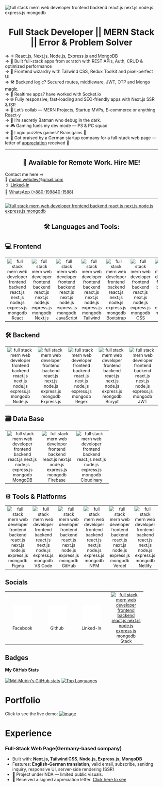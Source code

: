 <img src="https://readme-typing-svg.demolab.com?font=Merienda&weight=500&size=30&letterSpacing=2px&duration=2500&pause=1000&color=00FF96FF&center=true&vCenter=true&width=1000&lines=Hi!+Welcome+to+%7B%3C+Md+Mubin's+%2F+%3E%7D+Git-hub+Profile;Full+Stack+%7C+Mern+Stack+Developer;Always+goes+for+learning+and+improving" alt="full stack mern web developer frontend backend react.js next.js node.js express.js mongodb" /></a>
  
<h1 align="center"> Full Stack Developer || MERN Stack || Error & Problem Solver</h1>

=> ⚛️ React.js, Next.js, Node.js, Express.js and MongoDB<br/> 
=> 🎯 Built full-stack apps from scratch with REST APIs, Auth, CRUD & optimized performance <br/>
=> 🎨 Frontend wizardry with Tailwind CSS, Redux Toolkit and pixel-perfect UI <br/>
=> 🛠 Backend logic? Secured routes, middleware, JWT, OTP and Mongo magic. <br/>
=> 🔁 Realtime apps? have worked with Socket.io <br/>
=> 🌐 Fully responsive, fast-loading and SEO-friendly apps with Next.js SSR & ISR <br/>
=> 🤝 Let’s collab — MERN Projects, Startup MVPs, E-commerce or anything React-y <br/>
=> 🦇 I’m secretly Batman who debug in the dark. <br/>
=> 🎮 Gaming fuels my dev mode — PS & PC squad <br/>
=> 🧩 Logic puzzles games? Brain gains 💪 <br/>
=> 📝 Got praised by a German startup company for a full-stack web page — letter of  <a href="https://drive.google.com/file/d/12ODar6fweMzZCiE1sGuFtlgZq6kS87qJ/view?usp=sharing" target="_blank">appreciation</a> received 💌

--------------------------
<h2 align="center">📢 Available for Remote Work. Hire ME!</h2>
Contact me here => <br/>
📧 <a href="mailto:mubin.webdev@gmail.com">mubin.webdev@gmail.com</a> <br/>
🖇️ <a href="https://www.linkedin.com/in/webdev-mubin" target="_blank"> Linked-In </a> <br/>
💬 <a href= "https://wa.me/8801998401588" target="_blank"> WhatsApp (+880-199840-1588) </a>

***********************************************

<a href="https://www.github.com/Md-Mubin" target="_blank" rel="noreferrer">
<img src="https://img.shields.io/github/followers/Md-Mubin?logo=github&style=for-the-badge&color=10b981&labelColor=181824" alt="full stack mern web developer frontend backend react.js next.js node.js express.js mongodb" />
</a> <br>

<h2 align="center"> 🛠️ Languages and Tools:<h2/>
 
## 💻 Frontend
<table> 
<tbody> 
<tr> 
<td align="center" width="100" height="100"> 
<img src="https://skillicons.dev/icons?i=react" alt="full stack mern web developer frontend backend react.js next.js node.js express.js mongodb" /><br>
React 
</td> 
<td align="center" width="100" height="100"> 
<img src="https://skillicons.dev/icons?i=nextjs" alt="full stack mern web developer frontend backend react.js next.js node.js express.js mongodb" /><br>
Next.js 
</td> 
<td align="center" width="100" height="100"> 
<img src="https://skillicons.dev/icons?i=javascript" alt="full stack mern web developer frontend backend react.js next.js node.js express.js mongodb" /><br>
JavaScript 
</td> 
<td align="center" width="100" height="100"> 
<img src="https://skillicons.dev/icons?i=tailwind" alt="full stack mern web developer frontend backend react.js next.js node.js express.js mongodb" /><br>
Tailwind 
</td> 
<td align="center" width="100" height="100"> 
<img src="https://skillicons.dev/icons?i=bootstrap" alt="full stack mern web developer frontend backend react.js next.js node.js express.js mongodb" /><br>
Bootstrap 
</td> 
<td align="center" width="100" height="100">
 <img src="https://skillicons.dev/icons?i=css" alt="full stack mern web developer frontend backend react.js next.js node.js express.js mongodb" /><br>
CSS 
</td> 
<td align="center" width="100" height="100"> 
<img src="https://skillicons.dev/icons?i=html" alt="full stack mern web developer frontend backend react.js next.js node.js express.js mongodb" /><br>
HTML 
</td> 
<td align="center" width="100" height="100"> 
<img src="https://skillicons.dev/icons?i=redux" alt="full stack mern web developer frontend backend react.js next.js node.js express.js mongodb" /><br>
Redux 
</td> 
</tr> 
</tbody> 
</table>

## 🛠️ Backend
<table>
<tbody>
<tr> 
<td align="center" width="100" height="100"> 
<img src="https://skillicons.dev/icons?i=nodejs" alt="full stack mern web developer frontend backend react.js next.js node.js express.js mongodb"/><br>
Node.js 
</td> 
<td align="center" width="100" height="100"> 
<img src="https://skillicons.dev/icons?i=express" alt="full stack mern web developer frontend backend react.js next.js node.js express.js mongodb"/><br>
Express.js 
</td> 
<td align="center" width="100" height="100"> 
<img src="https://skillicons.dev/icons?i=regex" alt="full stack mern web developer frontend backend react.js next.js node.js express.js mongodb"/><br>
Regex 
</td> 
<td align="center" width="100" height="100"> 
<img src="https://github.com/user-attachments/assets/1fd1edc2-a45f-49ec-b3e7-687071d83d14" width="50" height="50" alt="full stack mern web developer frontend backend react.js next.js node.js express.js mongodb"/><br>
Bcrypt
</td> 
<td align="center" width="100" height="100"> 
<img src="https://github.com/user-attachments/assets/fc32a916-0076-491a-82d7-3d62e6a90094" width="50" height="50" alt="full stack mern web developer frontend backend react.js next.js node.js express.js mongodb"/><br>
JWT
</td> 
</tr> 
</tbody> 
</table>

## 🗃️ Data Base
<table>
<tbody>
<tr> 
<td align="center" width="100" height="100"> 
<img src="https://skillicons.dev/icons?i=mongodb" alt="full stack mern web developer frontend backend react.js next.js node.js express.js mongodb"/><br>
MongoDB 
</td> 
<td align="center" width="100" height="100"> 
<img src="https://skillicons.dev/icons?i=firebase" alt="full stack mern web developer frontend backend react.js next.js node.js express.js mongodb"/><br>
Firebase 
</td> 
<td align="center" width="100" height="100"> 
<img width="50" height="50" src="https://github.com/user-attachments/assets/d03cc2a0-8119-4adb-97f0-22c8073c0357" alt="full stack mern web developer frontend backend react.js next.js node.js express.js mongodb"/><br>
Cloudinary
</td>
</tr> 
</tbody> 
</table>

## ⚙️ Tools & Platforms
<table>
<tbody> 
<tr>
<td align="center" width="100" height="100"> 
<img src="https://skillicons.dev/icons?i=figma" alt="full stack mern web developer frontend backend react.js next.js node.js express.js mongodb"/><br>
Figma 
</td> 
<td align="center" width="100" height="100"> 
<img src="https://skillicons.dev/icons?i=vscode" alt="full stack mern web developer frontend backend react.js next.js node.js express.js mongodb"/><br>
VS Code 
</td> 
<td align="center" width="100" height="100"> 
<img src="https://skillicons.dev/icons?i=github" alt="full stack mern web developer frontend backend react.js next.js node.js express.js mongodb"/><br>
GitHub 
</td> 
<td align="center" width="100" height="100"> 
<img src="https://skillicons.dev/icons?i=npm" alt="full stack mern web developer frontend backend react.js next.js node.js express.js mongodb"/><br>
NPM 
</td> 
<td align="center" width="100" height="100"> 
<img src="https://skillicons.dev/icons?i=vercel" alt="full stack mern web developer frontend backend react.js next.js node.js express.js mongodb"/><br>
Vercel 
</td> 
<td align="center" width="100" height="100"> 
<img src="https://skillicons.dev/icons?i=netlify" alt="full stack mern web developer frontend backend react.js next.js node.js express.js mongodb"/><br>
Netlify 
</td> 
</tr>
</tbody> 
</table>

## Socials

<table>
<tbody>
<tr> 
<td align="center" width="100" height="100"> 
<a href="https://www.facebook.com/webdev.mubin" target="_blank" rel="noreferrer"> 
<img src="https://raw.githubusercontent.com/CLorant/readme-social-icons/main/large/light/facebook.svg" alt="full stack mern web developer frontend backend react.js next.js node.js express.js mongodb"/> 
</a> <br>
Facebook 
</td> 
<td align="center" width="100" height="100"> 
<a href="https://www.github.com/Md-Mubin" target="_blank" rel="noreferrer"> 
<img src="https://raw.githubusercontent.com/CLorant/readme-social-icons/main/large/light/github.svg" alt="full stack mern web developer frontend backend react.js next.js node.js express.js mongodb"/>
</a><br>
Github
</td> 
<td align="center" width="100" height="100"> 
<a href="https://www.linkedin.com/in/webdev-mubin" target="_blank" rel="noreferrer"> 
<img src="https://raw.githubusercontent.com/CLorant/readme-social-icons/main/large/light/linkedin.svg" alt="full stack mern web developer frontend backend react.js next.js node.js express.js mongodb"/>
</a><br>
Linked-In
</td> 
<td align="center" width="100" height="100"> 
<a href="https://stackoverflow.com/users/29376130/md-mubin" target="_blank" rel="noreferrer"> 
<img width="35" height="35" src="https://skillicons.dev/icons?i=stackoverflow" alt="full stack mern web developer frontend backend react.js next.js node.js express.js mongodb"/>
</a><br>
Stack 
</td> 
</tr> 
</tbody> 
</table>

## Badges

#### <b>My GitHub Stats</b>

<a href="http://www.github.com/Md-Mubin"><img align="top" src="https://github-readme-stats.vercel.app/api?username=Md-Mubin&show_icons=true&hide=&count_private=true&title_color=14b8a6&text_color=ffffff&icon_color=10b981&bg_color=181824&hide_border=true&show_icons=true" alt="Md-Mubin's GitHub stats" /></a> <a href="https://github.com/Md-Mubin"><img src="https://github-readme-stats.vercel.app/api/top-langs/?username=Md-Mubin&langs_count=10&title_color=14b8a6&text_color=ffffff&icon_color=10b981&bg_color=181824&hide_border=true&locale=en&custom_title=Top%20%Languages" alt="Top Languages" /></a>

# Portfolio

Click to see the live demo:
<a href="https://mubin-webdev.netlify.app/" target="_blank" alt="full stack mern web developer frontend backend react.js next.js node.js express.js mongodb" >
![image](https://github.com/user-attachments/assets/929a7aa0-51b2-4fb5-8647-f9e3055b02ec)
</a>

# Experience 
### Full-Stack Web Page(Germany-based company)
- Built with: **Next.js, Tailwind CSS, Node.js, Express.js, MongoDB**
- Features: **English-German translation**, valid email, subscribe, senidng inquiry, responsive UI, server-side rendering (SSR)
- 🔐 Project under NDA — limited public visuals. 
- 💌 Received a signed appreciation letter. <a href="https://drive.google.com/file/d/12ODar6fweMzZCiE1sGuFtlgZq6kS87qJ/view?usp=sharing" target="_blank">Click here to see</a>
